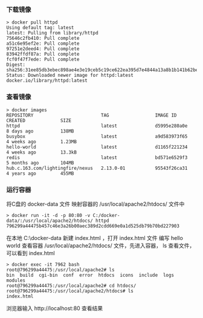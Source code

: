### 下载镜像
```
> docker pull httpd
Using default tag: latest
latest: Pulling from library/httpd
75646c2fb410: Pull complete
a51c6e95ef2e: Pull complete
97251e2deed4: Pull complete
83942ffdf87a: Pull complete
fcf0f47f7ede: Pull complete
Digest: sha256:31ee85db3ebec898ae4e3e19ceb5c19ce622ea395d7e4844a13a8b1b141b62be
Status: Downloaded newer image for httpd:latest
docker.io/library/httpd:latest
```
### 查看镜像
```
> docker images
REPOSITORY                         TAG                 IMAGE ID            CREATED             SIZE
httpd                              latest              d5995e280a0e        8 days ago          138MB
busybox                            latest              a9d583973f65        4 weeks ago         1.23MB
hello-world                        latest              d1165f221234        4 weeks ago         13.3kB
redis                              latest              bd571e6529f3        5 months ago        104MB
hub.c.163.com/lightingfire/nexus   2.13.0-01           95543f26ca31        4 years ago         455MB
```
### 运行容器
将C盘的 docker-data 文件 映射容器的  /usr/local/apache2/htdocs/  文件中
```
> docker run -it -d -p 80:80 -v C:/docker-data/:/usr/local/apache2/htdocs/ httpd
796299a44475b457c46e3a26b00aec389d2cdd669e0a1d525db79b70bd227903
```
在本地 C:\docker-data  新建  index.html ，打开 index.html 文件 编写  hello world 
查看容器 /usr/local/apache2/htdocs/  文件，先进入容器， ls  查看文件，可以看到 index.html  
```
> docker exec -it 7962 bash
root@796299a44475:/usr/local/apache2# ls
bin  build  cgi-bin  conf  error  htdocs  icons  include  logs  modules
root@796299a44475:/usr/local/apache2# cd htdocs/
root@796299a44475:/usr/local/apache2/htdocs# ls
index.html
```
浏览器输入 http://localhost:80 查看结果